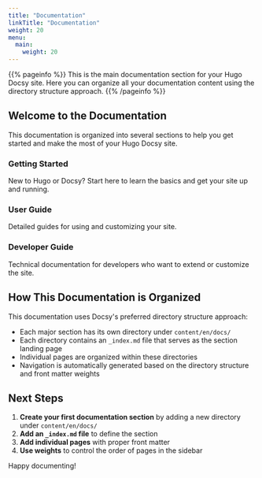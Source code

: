 ```yaml
---
title: "Documentation"
linkTitle: "Documentation"
weight: 20
menu:
  main:
    weight: 20
---
```


{{% pageinfo %}}
This is the main documentation section for your Hugo Docsy site. Here you can organize all your documentation content using the directory structure approach.
{{% /pageinfo %}}

## Welcome to the Documentation

This documentation is organized into several sections to help you get started and make the most of your Hugo Docsy site.

### Getting Started

New to Hugo or Docsy? Start here to learn the basics and get your site up and running.

### User Guide

Detailed guides for using and customizing your site.

### Developer Guide

Technical documentation for developers who want to extend or customize the site.

## How This Documentation is Organized

This documentation uses Docsy's preferred directory structure approach:

- Each major section has its own directory under `content/en/docs/`
- Each directory contains an `_index.md` file that serves as the section landing page
- Individual pages are organized within these directories
- Navigation is automatically generated based on the directory structure and front matter weights

## Next Steps

1. **Create your first documentation section** by adding a new directory under `content/en/docs/`
2. **Add an `_index.md` file** to define the section
3. **Add individual pages** with proper front matter
4. **Use weights** to control the order of pages in the sidebar

Happy documenting! 